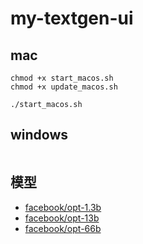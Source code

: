# my-textgen-ui

## mac

```shell
chmod +x start_macos.sh
chmod +x update_macos.sh

./start_macos.sh
```

## windows

```shell
```

## 模型
- [facebook/opt-1.3b](https://huggingface.co/facebook/opt-1.3b)
- [facebook/opt-13b](https://huggingface.co/facebook/opt-13b)
- [facebook/opt-66b](https://huggingface.co/facebook/opt-66b)